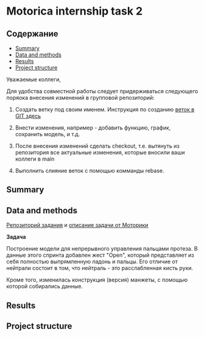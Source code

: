 # Motorica internship task 2

## Содержание

* [Summary](README.md#Summary)    
* [Data and methods](README.md#Data-and-methods)  
* [Results](README.md#Results)                              
* [Project structure](README.md#Project-structure)        


Уважаемые коллеги,

Для удобства совместной работы следует придерживаться следующего поряока внесения изменений в групповой репозиторий:

1. Создать ветку под своим именем. Инструкция по созданию [веток в GIT здесь](https://git-scm.com/book/ru/v2/Ветвление-в-GIT-Перебазирование)

2. Внести изменения, например - добавить функцию, график, сохранить модель, и т.д.

3. После внесения изменений сделать checkout, т.е. вытянуть из репозитория все актуальные изменения, которые вносили ваши коллеги в main

4. Выполнить слияние веток с помощью комманды rebase.

## Summary


## Data and methods
[Репозиторий задания](https://github.com/MaxBalashov/motorica-x-skillfactory-internship/tree/main/Sprint%202) и [описание задачи от Моторики](https://docs.google.com/document/d/19GRheCcc2RBV-TcyIPcbsEt9YQwhPwTsJFT2dJGmpY8/ )


**Задача**
 
Построение модели для непрерывного управления пальцами протеза. В данные этого спринта добавлен жест "Open", который представляет из себя полностью выпрямленную ладонь и пальцы. Его отличие от нейтрали состоит в том, что нейтраль - это расслабленная кисть руки.

Кроме того, изменилась конструкция (версия) манжеты, с помощью которой собирались данные.

## Results



## Project structure